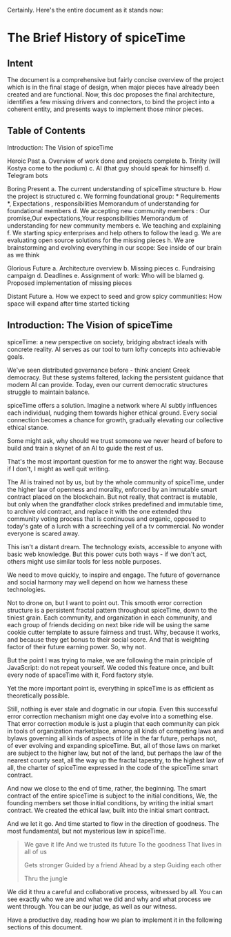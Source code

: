 Certainly. Here's the entire document as it stands now:

# The Brief History of spiceTime

## Intent
The document is a comprehensive but fairly concise overview of the project which is in the final stage of design, when major pieces have already been created and are functional. Now, this doc proposes the final architecture, identifies a few missing drivers and connectors, to bind the project into a coherent entity, and presents ways to implement those minor pieces.

## Table of Contents

Introduction: The Vision of spiceTime

Heroic Past
a. Overview of work done and projects complete
b. Trinity (will Kostya come to the podium)
c. AI (that guy should speak for himself)
d. Telegram bots

Boring Present
a. The current understanding of spiceTime structure
b. How the project is structured
c. We forming foundational group: * Requirements *, Expectations , responsibilities
Memorandum of understanding for foundational members
d. We accepting new community members : Our promise,Our expectations,Your responsibilities
Memorandum of understanding for new community members
e. We teaching and explaining
f. We starting spicy enterprises and help others to follow the lead
g. We are evaluating open source solutions for the missing pieces
h. We are brainstorming and evolving everything in our scope: See inside of our brain as we think

Glorious Future
a. Architecture overview
b. Missing pieces
c. Fundraising campaign
d. Deadlines
e. Assignment of work: Who will be blamed
g. Proposed implementation of missing pieces

Distant Future
a. How we expect to seed and grow spicy communities: How space will expand after time started ticking

## Introduction: The Vision of spiceTime

spiceTime: a new perspective on society, bridging abstract ideals with concrete reality. AI serves as our tool to turn lofty concepts into achievable goals.

We've seen distributed governance before - think ancient Greek democracy. But these systems faltered, lacking the persistent guidance that modern AI can provide. Today, even our current democratic structures struggle to maintain balance.

spiceTime offers a solution. Imagine a network where AI subtly influences each individual, nudging them towards higher ethical ground. Every social connection becomes a chance for growth, gradually elevating our collective ethical stance.

Some might ask, why should we trust someone we never heard of before to build and train a skynet of an AI to guide the rest of us.

That's the most important question for me to answer the right way. Because if I don't, I might as well quit writing.

The AI is trained not by us, but by the whole community of spiceTime, under the higher law of openness and morality, enforced by an immutable smart contract placed on the blockchain. But not really, that contract is mutable, but only when the grandfather clock strikes predefined and immutable time, to archive old contract, and replace it with the one extended thru community voting process that is continuous and organic, opposed to today's gate of a lurch with a screeching yell of a tv commercial. No wonder everyone is scared away.

This isn't a distant dream. The technology exists, accessible to anyone with basic web knowledge. But this power cuts both ways - if we don't act, others might use similar tools for less noble purposes.

We need to move quickly, to inspire and engage. The future of governance and social harmony may well depend on how we harness these technologies.

Not to drone on, but I want to point out. This smooth error correction structure is a persistent fractal pattern throughout spiceTime, down to the tiniest grain. Each community, and organization in each community, and each group of friends deciding on next bike ride will be using the same cookie cutter template to assure fairness and trust. Why, because it works, and because they get bonus to their social score. And that is weighting factor of their future earning power. So, why not.

But the point I was trying to make, we are following the main principle of JavaScript: do not repeat yourself. We coded this feature once, and built every node of spaceTime with it, Ford factory style.

Yet the more important point is, everything in spiceTime is as efficient as theoretically possible.

Still, nothing is ever stale and dogmatic in our utopia. Even this successful error correction mechanism might one day evolve into a something else. That error correction module is just a plugin that each community can pick in tools of organization marketplace, among all kinds of competing laws and bylaws governing all kinds of aspects of life in the far future, perhaps not, of ever evolving and expanding spiceTime. But, all of those laws on market are subject to the higher law, but not of the land, but perhaps the law of the nearest county seat, all the way up the fractal tapestry, to the highest law of all, the charter of spiceTime expressed in the code of the spiceTime smart contract.

And now we close to the end of time, rather, the beginning. The smart contract of the entire spiceTime is subject to the initial conditions, We, the founding members set those initial conditions, by writing the initial smart contract. We created the ethical law, built into the initial smart contract.

And we let it go.
And time started to flow in the direction of goodness.
The most fundamental, but not mysterious law in spiceTime.

> We gave it life
> And we trusted its future
> To the goodness
> That lives in all of us
>
> Gets stronger
> Guided by a friend
> Ahead by a step
> Guiding each other
>
> Thru the jungle

We did it thru a careful and collaborative process, witnessed by all. You can see exactly who we are and what we did and why and what process we went through. You can be our judge, as well as our witness.

Have a productive day, reading how we plan to implement it in the following sections of this document.
